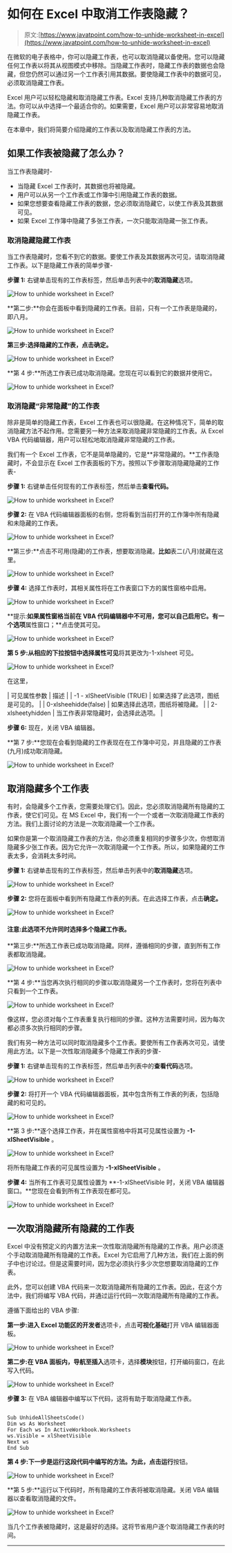 # 如何在 Excel 中取消工作表隐藏？

> 原文:[https://www.javatpoint.com/how-to-unhide-worksheet-in-excel](https://www.javatpoint.com/how-to-unhide-worksheet-in-excel)

在微软的电子表格中，你可以隐藏工作表，也可以取消隐藏以备使用。您可以隐藏任何工作表以将其从视图模式中移除。当隐藏工作表时，隐藏工作表的数据也会隐藏，但您仍然可以通过另一个工作表引用其数据。要使隐藏工作表中的数据可见，必须取消隐藏工作表。

Excel 用户可以轻松隐藏和取消隐藏工作表。Excel 支持几种取消隐藏工作表的方法。你可以从中选择一个最适合你的。如果需要，Excel 用户可以非常容易地取消隐藏工作表。

在本章中，我们将简要介绍隐藏的工作表以及取消隐藏工作表的方法。

## 如果工作表被隐藏了怎么办？

当工作表隐藏时-

*   当隐藏 Excel 工作表时，其数据也将被隐藏。
*   用户可以从另一个工作表或工作簿中引用隐藏工作表的数据。
*   如果您想要查看隐藏工作表的数据，您必须取消隐藏它，以使工作表及其数据可见。
*   如果 Excel 工作簿中隐藏了多张工作表，一次只能取消隐藏一张工作表。

### 取消隐藏隐藏工作表

当工作表隐藏时，您看不到它的数据。要使工作表及其数据再次可见，请取消隐藏工作表。以下是隐藏工作表的简单步骤-

**步骤 1:** 右键单击现有的工作表标签，然后单击列表中的**取消隐藏**选项。

![How to unhide worksheet in Excel?](img/50a783fec6b6a2bdcd8f549f01d504a7.png)

**第二步:**你会在面板中看到隐藏的工作表。目前，只有一个工作表是隐藏的，即八月。

![How to unhide worksheet in Excel?](img/389df7c024d2e5c5e1b5ebc6a5d99e9b.png)

**第三步:**选择隐藏的工作表，点击**确定。**

![How to unhide worksheet in Excel?](img/2dc73f743e85d4459b1e0d0a2935a5f0.png)

**第 4 步:**所选工作表已成功取消隐藏。您现在可以看到它的数据并使用它。

![How to unhide worksheet in Excel?](img/5247696a690356a1b4906c59acb9705d.png)

### 取消隐藏“非常隐藏”的工作表

除非是简单的隐藏工作表，Excel 工作表也可以很隐藏。在这种情况下，简单的取消隐藏方法不起作用。您需要另一种方法来取消隐藏非常隐藏的工作表。从 Excel VBA 代码编辑器，用户可以轻松地取消隐藏非常隐藏的工作表。

我们有一个 Excel 工作表，它不是简单隐藏的，它是**非常隐藏的。**工作表隐藏时，不会显示在 Excel 工作表面板的下方。按照以下步骤取消隐藏隐藏的工作表-

**步骤 1:** 右键单击任何现有的工作表标签，然后单击**查看代码。**

![How to unhide worksheet in Excel?](img/da0013a2489374e24b2edac887ba72ab.png)

**步骤 2:** 在 VBA 代码编辑器面板的右侧，您将看到当前打开的工作簿中所有隐藏和未隐藏的工作表。

![How to unhide worksheet in Excel?](img/ee1cb391c35237debbbb62d519012fe3.png)

**第三步:**点击不可用(隐藏)的工作表，想要取消隐藏。**比如**表二(八月)就藏在这里。

![How to unhide worksheet in Excel?](img/8e634573073596e4ee373f2b54264859.png)

**步骤 4:** 选择工作表时，其相关属性将在工作表窗口下方的属性窗格中启用。

![How to unhide worksheet in Excel?](img/e034be1ec273e5a6fc290945165d33e3.png)

**提示:**如果属性窗格当前在 VBA 代码编辑器中不可用，您可以自己启用它。有一个选项**属性窗口；**点击使其可见。

![How to unhide worksheet in Excel?](img/3c450838968bf8012180b5b87e626c4f.png)

**第 5 步:**从相应的下拉按钮中选择属性**可见**将其更改为-1-xlsheet 可见。

![How to unhide worksheet in Excel?](img/c82d0cd69b46aa7a144276ba1bb62f70.png)

在这里，

| 可见属性参数 | 描述 |
| -1 - xlSheetVisible (TRUE) | 如果选择了此选项，图纸是可见的。 |
| 0-xlsheehidde(false) | 如果选择此选项，图纸将被隐藏。 |
| 2-xlsheetyhidden | 当工作表非常隐藏时，会选择此选项。 |

**步骤 6:** 现在，关闭 VBA 编辑器。

**第 7 步:**您现在会看到隐藏的工作表现在在工作簿中可见，并且隐藏的工作表(九月)成功取消隐藏。

![How to unhide worksheet in Excel?](img/958232fd8aec83896eea66be4359e413.png)

## 取消隐藏多个工作表

有时，会隐藏多个工作表，您需要处理它们。因此，您必须取消隐藏所有隐藏的工作表，使它们可见。在 MS Excel 中，我们有一个一个或者一次取消隐藏工作表的方法。我们上面讨论的方法是一次取消隐藏一个工作表。

如果你是第一个取消隐藏工作表的方法，你必须重复相同的步骤多少次，你想取消隐藏多少张工作表。因为它允许一次取消隐藏一个工作表。所以，如果隐藏的工作表太多，会消耗太多时间。

**步骤 1:** 右键单击现有的工作表标签，然后单击列表中的**取消隐藏**选项。

![How to unhide worksheet in Excel?](img/57878e0ac29c5a11be8d9f43742c4cff.png)

**步骤 2:** 您将在面板中看到所有隐藏工作表的列表。在此选择工作表，点击**确定。**

![How to unhide worksheet in Excel?](img/d9b6010bc12e083bfb577215b685311a.png)

#### 注意:此选项不允许同时选择多个隐藏工作表。

**第三步:**所选工作表已成功取消隐藏。同样，遵循相同的步骤，直到所有工作表都取消隐藏。

![How to unhide worksheet in Excel?](img/b7448d34e25d293b78666d59b9cc273d.png)

**第 4 步:**当您再次执行相同的步骤以取消隐藏另一个工作表时，您将在列表中只看到一个工作表。

![How to unhide worksheet in Excel?](img/349ae4a10c96fa4598b079f76279428f.png)

像这样，您必须对每个工作表重复执行相同的步骤。这种方法需要时间，因为每次都必须多次执行相同的步骤。

我们有另一种方法可以同时取消隐藏多个工作表。要使所有工作表再次可见，请使用此方法。以下是一次性取消隐藏多个隐藏工作表的步骤-

**步骤 1:** 右键单击现有的工作表标签，然后单击列表中的**查看代码**选项。

![How to unhide worksheet in Excel?](img/ea3e0d39c511f07f224a32ac062288d5.png)

**步骤 2:** 将打开一个 VBA 代码编辑器面板，其中包含所有工作表的列表，包括隐藏的和可见的。

![How to unhide worksheet in Excel?](img/ee1cb391c35237debbbb62d519012fe3.png)

**第 3 步:**逐个选择工作表，并在属性窗格中将其可见属性设置为 **-1-xlSheetVisible** 。

![How to unhide worksheet in Excel?](img/c82d0cd69b46aa7a144276ba1bb62f70.png)

将所有隐藏工作表的可见属性设置为 **-1-xlSheetVisible** 。

**步骤 4:** 当所有工作表可见属性设置为 **-1-xlSheetVisible 时，关闭 VBA 编辑器窗口。**您现在会看到所有工作表现在都可见。

![How to unhide worksheet in Excel?](img/a8c381cc4117aa67182e4fcce86e5b2e.png)

## 一次取消隐藏所有隐藏的工作表

Excel 中没有预定义的内置方法来一次性取消隐藏所有隐藏的工作表。用户必须逐个手动取消隐藏所有隐藏的工作表。Excel 为它启用了几种方法，我们在上面的例子中也讨论过。但是这需要时间，因为您必须执行多少次您想要取消隐藏的工作表。

此外，您可以创建 VBA 代码来一次取消隐藏所有隐藏的工作表。因此，在这个方法中，我们将编写 VBA 代码，并通过运行代码一次取消隐藏所有隐藏的工作表。

遵循下面给出的 VBA 步骤:

**第一步:**进入 Excel 功能区的**开发者**选项卡，点击**可视化基础**打开 VBA 编辑器面板。

![How to unhide worksheet in Excel?](img/db2cd266c42cab6317a4e3dec9fab465.png)

**第二步:**在 VBA 面板内，导航至**插入**选项卡，选择**模块**按钮，打开编码窗口，在此写入代码。

![How to unhide worksheet in Excel?](img/1da586d08d64a2f53af7d3773c4e92ec.png)

**步骤 3:** 在 VBA 编辑器中编写以下代码，这将有助于取消隐藏工作表。

```

Sub UnhideAllSheetsCode()
Dim ws As Worksheet
For Each ws In ActiveWorkbook.Worksheets
ws.Visible = xlSheetVisible
Next ws
End Sub

```

**第 4 步:**下一步是运行这段代码中编写的方法。为此，点击**运行**按钮。

![How to unhide worksheet in Excel?](img/62172eace9f59e80ca6ae0cc5d1c8641.png)

**第 5 步:**运行以下代码时，所有隐藏的工作表将被取消隐藏。关闭 VBA 编辑器以查看取消隐藏的文件。

![How to unhide worksheet in Excel?](img/07c0a056679f4a2eab33a7ae5c14a473.png)

当几个工作表被隐藏时，这是最好的选择。这将节省用户逐个取消隐藏工作表的时间。

* * *